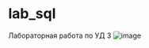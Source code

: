 # lab_sql
Лабораторная работа по УД 3 
![image](https://github.com/user-attachments/assets/263126e6-b23b-41d9-951c-c6f9e5db5f18)
